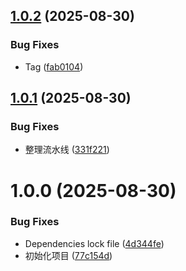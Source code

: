 ## [1.0.2](https://github.com/heinfy/hardware-core-monitor/compare/v1.0.1...v1.0.2) (2025-08-30)

### Bug Fixes

- Tag ([fab0104](https://github.com/heinfy/hardware-core-monitor/commit/fab010443848abf4a7998b9d387fe0bbade48e23))

## [1.0.1](https://github.com/heinfy/hardware-core-monitor/compare/v1.0.0...v1.0.1) (2025-08-30)

### Bug Fixes

- 整理流水线 ([331f221](https://github.com/heinfy/hardware-core-monitor/commit/331f2210073a4b58ce10e22db6482a82465b40b7))

# 1.0.0 (2025-08-30)

### Bug Fixes

- Dependencies lock file ([4d344fe](https://github.com/heinfy/hardware-core-monitor/commit/4d344fef74d496367291eb83bcd4685494bbe59c))
- 初始化项目 ([77c154d](https://github.com/heinfy/hardware-core-monitor/commit/77c154dd4d5b1b0a23e731ed773bbaa6637957dc))
